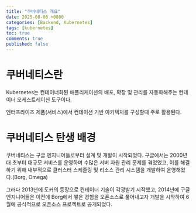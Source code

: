 ```yaml
---
title: "쿠버네티스 개요"
date: 2025-08-06 +0800
categories: [Backend, Kubernetes]
tags: [kubernetes]
toc: true
comments: true
published: false
---
```


# 쿠버네티스란
Kubernetes는 컨테이너화된 애플리케이션의 배포, 확장 및 관리를 자동화해주는 컨테이너 오케스트레이션 도구이다.

엔터프라이즈 제품(서비스)에서 컨테이션 기반 아키텍처를 구성할때 주로 활용된다.

# 쿠버네티스 탄생 배경
쿠버네티스는 구글 엔지니어들로부터 설계 및 개발이 시작되었다. 구글에서는 2000년대 초부터 대규모 서비스를 운영하며 수많은 서버 자원 관리 문제를 겪었었고, 이를 해결하기 위해 내부적으로 클러스터 스케줄링 및 리소스 관리 시스템을 개발하여 운영해왔다.(Borg, Omega)

그러다 2013년에 도커의 등장으로 컨테이너 기술이 각광받기 시작했고, 2014년에 구글 엔지니어들은 이전에 Borg에서 쌓은 경험을 오픈소스로 풀어내고자 개발을 시작하여 6월에 공식적으로 오픈소스 프로젝트로 공개되었다.